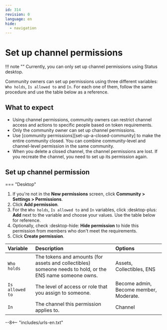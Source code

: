 ```yaml
---
id: 314
revision: 0
language: en
hide:
  - navigation
---
```


# Set up channel permissions

!!! note ""
    Currently, you can only set up channel permissions using Status desktop.

Community owners can set up permissions using three different variables: `Who holds`, `Is allowed to` and `In`. For each one of them, follow the same procedure and use the table below as a reference.

## What to expect

- Using channel permissions, community owners can restrict channel access and actions to specific people based on token requirements.
- Only the community owner can set up channel permissions.
- Use [community permissions][set-up-a-closed-community] to make the entire community closed. You can combine community-level and channel-level permission in the same community.
- When you delete a closed channel, the channel permissions are lost. If you recreate the channel, you need to set up its permission again.

## Set up channel permission

=== "Desktop"

1. If you're not in the **New permissions** screen, click **Community > Settings > Permissions**.
1. Click **Add permission**.
1. For the `Who holds`, `Is allowed to` and `In` variables, click :desktop-plus: **Add** next to the variable and choose your values. Use the table below for reference.
1. Optionally, check :desktop-hide: **Hide permission** to hide this permission from members who don't meet the requirements.
1. Click **Create permission**.

| Variable | Description | Options |
|:--|:--|:--|
| `Who holds` | The tokens and amounts (for assets and collectibles) someone needs to hold, or the ENS name someone owns. | Assets, Collectibles, ENS |
| `Is allowed to` | The level of access or role that you assign to someone. | Become admin, Become member, Moderate. |
| `In` | The channel this permission applies to. | Channel |

--8<-- "includes/urls-en.txt"
